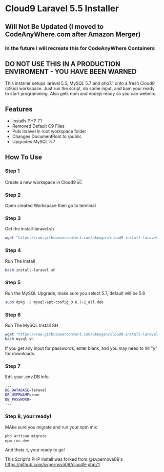 # Cloud9 Laravel 5.5 Installer
## Will Not Be Updated (I moved to CodeAnyWhere.com after Amazon Merger) 
### In the future I will recreate this for CodeAnyWhere Containers
## DO NOT USE THIS IN A PRODUCTION ENVIROMENT - YOU HAVE BEEN WARNED
This installer setups laravel 5.5, MySQL 5.7 and php7.1 onto a fresh Cloud9 (c9.io) workspace. Just run the script, do some input, and bam your ready to start programming. Also gets npm and nodejs ready so you can webmix. 

## Features
- Installs PHP 7.1
- Removed Default C9 Files
- Puts laravel in root workspace folder
- Changes DocumentRoot to /public
- Upgrades MySQL 5.7

## How To Use
### Step 1
Create a new workspace in Cloud9
<img src="https://github.com/pkeogan/cloud9-install-laravel-5.5/blob/master/step-2.png">
### Step 2
Open created Workspace then go to terminal
### Step 3
Get the install-laravel.sh
```sh
wget "https://raw.githubusercontent.com/pkeogan/cloud9-install-laravel-5.5/master/install-laravel.sh"
```
### Step 4
Run The Install
```sh
bash install-laravel.sh
```
### Step 5
Run the MySQL Upgrade, make sure you select 5.7, default will be 5.6
```sh
sudo dpkg -i mysql-apt-config_0.8.7-1_all.deb
```
### Step 6
Run The MySQL Install SH
```sh
wget "https://raw.githubusercontent.com/pkeogan/cloud9-install-laravel-5.5/master/mysql.sh"
bash mysql.sh
```
If you get any input for passwords, enter blank, and you may need to hit "y" for downloads.
### Step 7
Edit your .env DB info. 
```sh
...
DB_DATABASE=laravel
DB_USERNAME=root
DB_PASSWORD=
...
```
### Step 8, your ready!

MAke sure you migrate and run your npm mix
```sh
php artisan migrate
npm run dev
```

And thats it, your ready to go!

This Script's PHP Install was forked from @svpernova09's https://github.com/svpernova09/cloud9-php71
